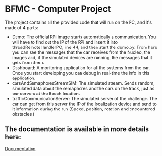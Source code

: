 # BFMC - Computer Project

The project contains all the provided code that will run on the PC, and it's made of 4 parts:
- Demo: The official RPi image starts automatically a communication. You will have to find out the IP of the RPi and insert it into threadRemoteHandlerPC, line 44, and then start the demo.py. From here you can see the messages that the car receives from the Nucleo, the images and, if the simulated devices are running, the messages that it gets from them.
- Dashboard: A monitoring application for all the systems from the car. Once you start developing you can debug in real-time the info in this application.
- carsAndSemaphoresStreamSIM: The simulated stream. Sends random, simulated data about the semaphores and the cars on the track, just as our servers at the Bosch location.
- trafficCommunicationServer: The simulated server of the challenge. The car can get from this server the IP of the localization device and send to it information during the run (Speed, position, rotation and encountered obstacles.)

## The documentation is available in more details here:
[Documentation](https://boschfuturemobility.com/brain/)
